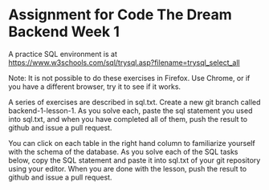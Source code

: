 # Assignment for Code The Dream Backend Week 1
A practice SQL environment is at https://www.w3schools.com/sql/trysql.asp?filename=trysql_select_all

Note: It is not possible to do these exercises in Firefox.  Use Chrome, or if you have a different browser, try it to see if it works.

A series of exercises are described in sql.txt.  Create a new git branch called backend-1-lesson-1.  As you solve each, paste the sql statement you used into sql.txt, and when you have completed all of them, push the result to github and issue a pull request.

You can click on each table in the right hand column to familiarize yourself with the schema of the database.  As you solve each of the SQL tasks below, copy the SQL statement and paste it into sql.txt of your git repository using your editor.  When you are done with the lesson, push the result to github and issue a pull request.

